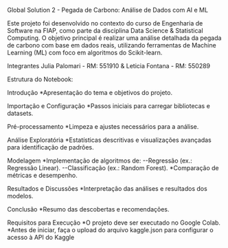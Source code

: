 Global Solution 2 - Pegada de Carbono: Análise de Dados com AI e ML

Este projeto foi desenvolvido no contexto do curso de Engenharia de Software na FIAP, como parte da disciplina Data Science & Statistical Computing. O objetivo principal é realizar uma análise detalhada da pegada de carbono com base em dados reais, utilizando ferramentas de Machine Learning (ML) com foco em algoritmos do Scikit-learn.


Integrantes
 Julia Palomari - RM: 551910 & Leticia Fontana - RM: 550289


Estrutura do Notebook:


 Introdução
   *Apresentação do tema e objetivos do projeto.
 
 Importação e Configuração
   *Passos iniciais para carregar bibliotecas e datasets. 
 
 Pré-processamento
   *Limpeza e ajustes necessários para a análise.
 
 Análise Exploratória
   *Estatísticas descritivas e visualizações avançadas para identificação de padrões.
 
 Modelagem
  *Implementação de algoritmos de:
    --Regressão (ex.: Regressão Linear).
    --Classificação (ex.: Random Forest).
  *Comparação de métricas e desempenho.
 
 Resultados e Discussões
  *Interpretação das análises e resultados dos modelos.
 
 Conclusão
   *Resumo das descobertas e recomendações.

 
Requisitos para Execução
  *O projeto deve ser executado no Google Colab.
  *Antes de iniciar, faça o upload do arquivo kaggle.json para configurar o acesso à API do Kaggle
